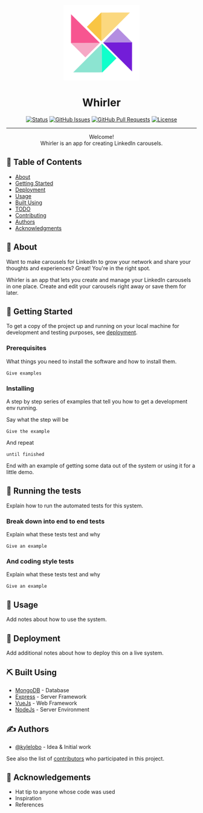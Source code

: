 <p align="center">
  <a href="" rel="noopener">
    <img width=200px height=200px src="logo.png" alt="Whirler logo">
  </a>
</p>

<h1 align="center">Whirler</h1>

<div align="center">

  [![Status](https://img.shields.io/badge/status-active-success.svg)]() 
  [![GitHub Issues](https://img.shields.io/github/issues/jugglingdev/whirler-backend.svg)](https://github.com/jugglingdev/whirler-backend/issues)
  [![GitHub Pull Requests](https://img.shields.io/github/issues-pr/jugglingdev/whirler-backend.svg)](https://github.com/jugglingdev/whirler-backend/pulls)
  [![License](https://img.shields.io/badge/license-MIT-blue.svg)](/LICENSE)

</div>

---

<p align="center">Welcome!  
    <br>Whirler is an app for creating LinkedIn carousels.
</p>

## 📝 Table of Contents
- [About](#about)
- [Getting Started](#getting_started)
- [Deployment](#deployment)
- [Usage](#usage)
- [Built Using](#built_using)
- [TODO](../TODO.md)
- [Contributing](../CONTRIBUTING.md)
- [Authors](#authors)
- [Acknowledgments](#acknowledgement)

## 🧐 About <a name = "about"></a>
Want to make carousels for LinkedIn to grow your network and share your thoughts and experiences?  Great!  You're in the right spot.

Whirler is an app that lets you create and manage your LinkedIn carousels in one place.  Create and edit your carousels right away or save them for later.

## 🏁 Getting Started <a name = "getting_started"></a>
To get a copy of the project up and running on your local machine for development and testing purposes, see [deployment](#deployment).

### Prerequisites
What things you need to install the software and how to install them.

```
Give examples
```

### Installing
A step by step series of examples that tell you how to get a development env running.

Say what the step will be

```
Give the example
```

And repeat

```
until finished
```

End with an example of getting some data out of the system or using it for a little demo.

## 🔧 Running the tests <a name = "tests"></a>
Explain how to run the automated tests for this system.

### Break down into end to end tests
Explain what these tests test and why

```
Give an example
```

### And coding style tests
Explain what these tests test and why

```
Give an example
```

## 🎈 Usage <a name="usage"></a>
Add notes about how to use the system.

## 🚀 Deployment <a name = "deployment"></a>
Add additional notes about how to deploy this on a live system.

## ⛏️ Built Using <a name = "built_using"></a>
- [MongoDB](https://www.mongodb.com/) - Database
- [Express](https://expressjs.com/) - Server Framework
- [VueJs](https://vuejs.org/) - Web Framework
- [NodeJs](https://nodejs.org/en/) - Server Environment

## ✍️ Authors <a name = "authors"></a>
- [@kylelobo](https://github.com/kylelobo) - Idea & Initial work

See also the list of [contributors](https://github.com/kylelobo/The-Documentation-Compendium/contributors) who participated in this project.

## 🎉 Acknowledgements <a name = "acknowledgement"></a>
- Hat tip to anyone whose code was used
- Inspiration
- References

